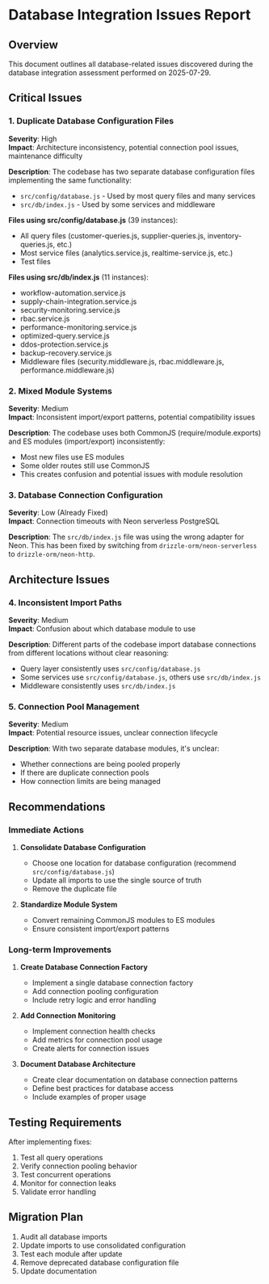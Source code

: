# Database Integration Issues Report

## Overview
This document outlines all database-related issues discovered during the database integration assessment performed on 2025-07-29.

## Critical Issues

### 1. Duplicate Database Configuration Files
**Severity**: High  
**Impact**: Architecture inconsistency, potential connection pool issues, maintenance difficulty

**Description**: The codebase has two separate database configuration files implementing the same functionality:
- `src/config/database.js` - Used by most query files and many services
- `src/db/index.js` - Used by some services and middleware

**Files using src/config/database.js** (39 instances):
- All query files (customer-queries.js, supplier-queries.js, inventory-queries.js, etc.)
- Most service files (analytics.service.js, realtime-service.js, etc.)
- Test files

**Files using src/db/index.js** (11 instances):
- workflow-automation.service.js
- supply-chain-integration.service.js
- security-monitoring.service.js
- rbac.service.js
- performance-monitoring.service.js
- optimized-query.service.js
- ddos-protection.service.js
- backup-recovery.service.js
- Middleware files (security.middleware.js, rbac.middleware.js, performance.middleware.js)

### 2. Mixed Module Systems
**Severity**: Medium  
**Impact**: Inconsistent import/export patterns, potential compatibility issues

**Description**: The codebase uses both CommonJS (require/module.exports) and ES modules (import/export) inconsistently:
- Most new files use ES modules
- Some older routes still use CommonJS
- This creates confusion and potential issues with module resolution

### 3. Database Connection Configuration
**Severity**: Low (Already Fixed)  
**Impact**: Connection timeouts with Neon serverless PostgreSQL

**Description**: The `src/db/index.js` file was using the wrong adapter for Neon. This has been fixed by switching from `drizzle-orm/neon-serverless` to `drizzle-orm/neon-http`.

## Architecture Issues

### 4. Inconsistent Import Paths
**Severity**: Medium  
**Impact**: Confusion about which database module to use

**Description**: Different parts of the codebase import database connections from different locations without clear reasoning:
- Query layer consistently uses `src/config/database.js`
- Some services use `src/config/database.js`, others use `src/db/index.js`
- Middleware consistently uses `src/db/index.js`

### 5. Connection Pool Management
**Severity**: Medium  
**Impact**: Potential resource issues, unclear connection lifecycle

**Description**: With two separate database modules, it's unclear:
- Whether connections are being pooled properly
- If there are duplicate connection pools
- How connection limits are being managed

## Recommendations

### Immediate Actions
1. **Consolidate Database Configuration**
   - Choose one location for database configuration (recommend `src/config/database.js`)
   - Update all imports to use the single source of truth
   - Remove the duplicate file

2. **Standardize Module System**
   - Convert remaining CommonJS modules to ES modules
   - Ensure consistent import/export patterns

### Long-term Improvements
1. **Create Database Connection Factory**
   - Implement a single database connection factory
   - Add connection pooling configuration
   - Include retry logic and error handling

2. **Add Connection Monitoring**
   - Implement connection health checks
   - Add metrics for connection pool usage
   - Create alerts for connection issues

3. **Document Database Architecture**
   - Create clear documentation on database connection patterns
   - Define best practices for database access
   - Include examples of proper usage

## Testing Requirements
After implementing fixes:
1. Test all query operations
2. Verify connection pooling behavior
3. Test concurrent operations
4. Monitor for connection leaks
5. Validate error handling

## Migration Plan
1. Audit all database imports
2. Update imports to use consolidated configuration
3. Test each module after update
4. Remove deprecated database configuration file
5. Update documentation